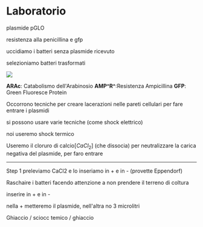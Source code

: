 # Laboratorio

plasmide pGLO

resistenza alla penicillina e gfp

uccidiamo i batteri senza plasmide ricevuto

selezioniamo batteri trasformati

![](https://i.imgur.com/jjYCS12.jpg)


**ARAc**: Catabolismo dell'Arabinosio
**AMP^R^**:Resistenza Ampicillina
**GFP**: Green Fluoresce Protein


Occorrono tecniche per creare lacerazioni nelle pareti cellulari per fare entrare i plasmidi

si possono usare varie tecniche (come shock elettrico)

noi useremo shock termico

Useremo il cloruro di calcio[$CaCl_2$] (che dissocia) per neutralizzare la carica negativa del plasmide, per faro entrare

---

Step 1
preleviamo CaCl2 e lo inseriamo in + e in - (provette Eppendorf)

Raschaire i batteri facendo attenzione a non prendere il terreno di coltura 

inserire in + e in -

nella + metteremo il plasmide, nell'altra no
3 microlitri

Ghiaccio / sciocc temico / ghiaccio
<!--stackedit_data:
eyJoaXN0b3J5IjpbODI0ODc1Nzk5LDk2OTY1MTk3MCwtMTAzMz
I3OTQxNF19
-->